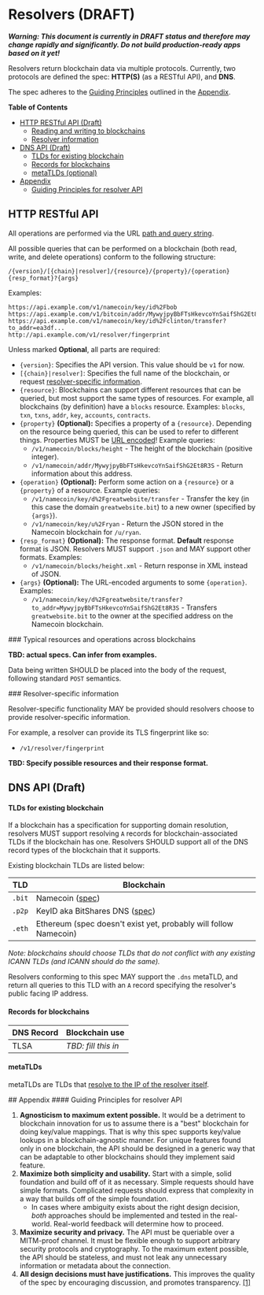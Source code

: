 # Resolvers (DRAFT)

***Warning: This document is currently in DRAFT status and therefore may change rapidly and significantly. Do not build production-ready apps based on it yet!***

Resolvers return blockchain data via multiple protocols. Currently, two protocols are defined the spec: __HTTP(S)__ (as a RESTful API), and __DNS__.

The spec adheres to the [Guiding Principles](<#Guiding>) outlined in the [Appendix](<#Appendix>).

__Table of Contents__

- [HTTP RESTful API (Draft)](<#HTTP>)
    - [Reading and writing to blockchains](<#Reading>)
    - [Resolver information](<#Resolver>)
- [DNS API (Draft)](<#DNS>)
    - [TLDs for existing blockchain](<#TLDs>)
    - [Records for blockchains](<#Records>)
    - [metaTLDs (optional)](<#MetaTLDs>)
- [Appendix](<#Appendix>)
    - [Guiding Principles for resolver API](<#Guiding>)

## HTTP RESTful API<a name="HTTP"/>

All operations are performed via the URL [path and query string](https://en.wikipedia.org/wiki/Uniform_resource_locator#Syntax).

All possible queries that can be performed on a blockchain (both read, write, and delete operations) conform to the following structure:

    /{version}/[{chain}|resolver]/{resource}/{property}/{operation}{resp_format}?{args}

Examples:

    https://api.example.com/v1/namecoin/key/id%2Fbob
    https://api.example.com/v1/bitcoin/addr/MywyjpyBbFTsHkevcoYnSaifShG2Et8R3S
    https://api.example.com/v1/namecoin/key/id%2Fclinton/transfer?to_addr=ea3df...
    http://api.example.com/v1/resolver/fingerprint

Unless marked __Optional__, all parts are required:

- `{version}`: Specifies the API version. This value should be `v1` for now.
- `[{chain}|resolver]`: Specifies the full name of the blockchain, or request [resolver-specific information](<#ResolverInfo>).
- `{resource}`: Blockchains can support different resources that can be queried, but most support the same types of resources. For example, all blockchains (by definition) have a `blocks` resource. Examples: `blocks`, `txn`, `txns`, `addr`, `key`, `accounts`, `contracts`.
- `{property}` __(Optional):__ Specifies a property of a `{resource}`. Depending on the resource being queried, this can be used to refer to different things. Properties MUST be [URL encoded](https://en.wikipedia.org/wiki/Percent-encoding)! Example queries:
    + `/v1/namecoin/blocks/height` - The height of the blockchain (positive integer).
    + `/v1/namecoin/addr/MywyjpyBbFTsHkevcoYnSaifShG2Et8R3S` - Return information about this address.
- `{operation}` __(Optional):__ Perform some action on a `{resource}` or a `{property}` of a resource. Example queries:
    + `/v1/namecoin/key/d%2Fgreatwebsite/transfer` - Transfer the key (in this case the domain `greatwebsite.bit`) to a new owner (specified by `{args}`).
    + `/v1/namecoin/key/u%2Fryan` - Return the JSON stored in the Namecoin blockchain for `/u/ryan`.
- `{resp_format}` __(Optional):__ The response format. __Default__ response format is JSON. Resolvers MUST support `.json` and MAY support other formats. Examples:
    + `/v1/namecoin/blocks/height.xml` - Return response in XML instead of JSON.
- `{args}` __(Optional):__ The URL-encoded arguments to some `{operation}`. Examples:
    + `/v1/namecoin/key/d%2Fgreatwebsite/transfer?to_addr=MywyjpyBbFTsHkevcoYnSaifShG2Et8R3S` - Transfers `greatwebsite.bit` to the owner at the specified address on the Namecoin blockchain.

<a name="Reading"/>
### Typical resources and operations across blockchains

__TBD: actual specs. Can infer from examples.__

Data being written SHOULD be placed into the body of the request, following standard `POST` semantics.

<a name="ResolverInfo"/>
### Resolver-specific information

Resolver-specific functionality MAY be provided should resolvers choose to provide resolver-specific information.

For example, a resolver can provide its TLS fingerprint like so:

- `/v1/resolver/fingerprint`

__TBD: Specify possible resources and their response format.__

## DNS API (Draft)<a name="DNS"/>

#### TLDs for existing blockchain<a name="TLDs"/>

If a blockchain has a specification for supporting domain resolution, resolvers MUST support resolving `A` records
for blockchain-associated TLDs if the blockchain has one. Resolvers SHOULD support all of the DNS record types of
the blockchain that it supports.

Existing blockchain TLDs are listed below:

|  TLD   |                                           Blockchain                                           |
|--------|------------------------------------------------------------------------------------------------|
| `.bit` | Namecoin ([spec](https://wiki.namecoin.info/index.php?title=Domain_Name_Specification))        |
| `.p2p` | KeyID aka BitShares DNS ([spec](http://wiki.bitshares.org/index.php/.p2p_%28BitShares_DNS%29)) |
| `.eth` | Ethereum (spec doesn't exist yet, probably will follow Namecoin)                               |

_Note: blockchains should choose TLDs that do not conflict with any existing ICANN TLDs (and ICANN should do the same)._ 

Resolvers conforming to this spec MAY support the `.dns` metaTLD, and return all queries to this TLD with an `A` record specifying the resolver's public facing IP address.

#### Records for blockchains<a name="Records"/>

| DNS Record |    Blockchain use   |
|------------|---------------------|
| TLSA       | _TBD: fill this in_ |

#### metaTLDs<a name="MetaTLDs"/>

metaTLDs are TLDs that [resolve to the IP of the resolver itself](http://blog.okturtles.com/2014/02/introducing-the-dotdns-metatld/).

<a name="Appendix"/>
## Appendix

<a name="Guiding"/>
#### Guiding Principles for resolver API

1. __Agnosticism to maximum extent possible.__ It would be a detriment to blockchain innovation for us to assume there is a "best" blockchain for doing key/value mappings. That is why this spec supports key/value lookups in a blockchain-agnostic manner. For unique features found only in one blockchain, the API should be designed in a generic way that can be adaptable to other blockchains should they implement said feature.
2. __Maximize both simplicity and usability.__ Start with a simple, solid foundation and build off of it as necessary. Simple requests should have simple formats. Complicated requests should express that complexity in a way that builds off of the simple foundation.
    - In cases where ambiguity exists about the right design decision, _both_ approaches should be implemented and tested in the real-world. Real-world feedback will determine how to proceed.
3. __Maximize security and privacy.__ The API must be queriable over a MITM-proof channel. It must be flexible enough to support arbitrary security protocols and cryptography. To the maximum extent possible, the API should be stateless, and must not leak any unnecessary information or metadata about the connection.
4. __All design decisions must have justifications.__ This improves the quality of the spec by encouraging discussion, and promotes transparency. [[1]](https://forum.namecoin.info/viewtopic.php?p=10750#p10750)
